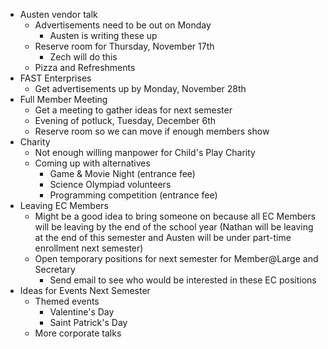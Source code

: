 <!-- 		@page { margin: 0.79in } 		P { margin-bottom: 0.08in } -->
<ul>
	<li>Austen vendor talk
<ul>
	<li>Advertisements need to be out on 		Monday
<ul>
	<li>Austen is writing these up</li>
</ul>
</li>
	<li>Reserve room for Thursday, 		November 17th
<ul>
	<li>Zech will do this</li>
</ul>
</li>
	<li>Pizza and Refreshments</li>
</ul>
</li>
	<li>FAST Enterprises
<ul>
	<li>Get advertisements up by Monday, 		November 28th</li>
</ul>
</li>
	<li>Full Member Meeting
<ul>
	<li>Get a meeting to gather ideas for 		next semester</li>
	<li>Evening of potluck, Tuesday, 		December 6th</li>
	<li>Reserve room so we can move if 		enough members show</li>
</ul>
</li>
	<li>Charity
<ul>
	<li>Not enough willing manpower for 		Child's Play Charity</li>
	<li>Coming up with alternatives
<ul>
	<li>Game &amp; Movie Night (entrance 			fee)</li>
	<li>Science Olympiad volunteers</li>
	<li>Programming competition 			(entrance fee)</li>
</ul>
</li>
</ul>
</li>
	<li>Leaving EC Members
<ul>
	<li>Might be a good idea to bring 		someone on because all EC Members will be leaving by the end of the 		school year (Nathan will be leaving at the end of this semester and 		Austen will be under part-time enrollment next semester)</li>
	<li>Open temporary positions for next 		semester for Member@Large and Secretary
<ul>
	<li>Send email to see who would be 			interested in these EC positions</li>
</ul>
</li>
</ul>
</li>
	<li>Ideas for Events Next Semester
<ul>
	<li>Themed events
<ul>
	<li>Valentine's Day</li>
	<li>Saint Patrick's Day</li>
</ul>
</li>
	<li>More corporate talks</li>
</ul>
</li>
</ul>